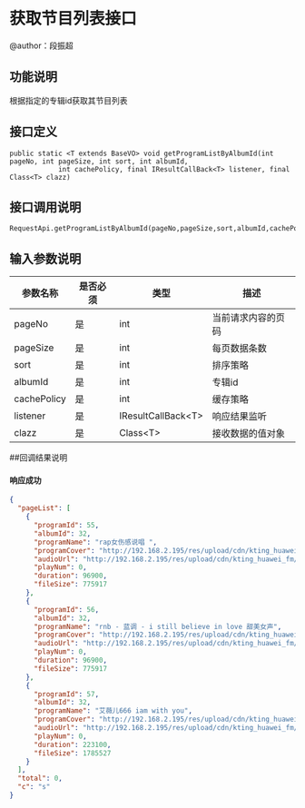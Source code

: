 # 获取节目列表接口
@author：段振超
## 功能说明
根据指定的专辑id获取其节目列表
## 接口定义
```
public static <T extends BaseVO> void getProgramListByAlbumId(int pageNo, int pageSize, int sort, int albumId,
			int cachePolicy, final IResultCallBack<T> listener, final Class<T> clazz)
```
## 接口调用说明
```
RequestApi.getProgramListByAlbumId(pageNo,pageSize,sort,albumId,cachePolicy,listener,clazz)
```
## 输入参数说明
|参数名称|是否必须|类型|描述|
|--|--|--|--|
|pageNo|是|int|当前请求内容的页码|
|pageSize|是|int|每页数据条数|
|sort|是|int|排序策略|
|albumId|是|int|专辑id|
|cachePolicy|是|int|缓存策略|
|listener|是|IResultCallBack&lt;T&gt;|响应结果监听|
|clazz|是|Class&lt;T&gt;|接收数据的值对象|
##回调结果说明
#### 响应成功
```json
{
  "pageList": [
    {
      "programId": 55,
      "albumId": 32,
      "programName": "rap女伤感说唱 ",
      "programCover": "http://192.168.2.195/res/upload/cdn/kting_huawei_fm/cmsProgram123456/cover/album/20161207/21tth7bm.jpg",
      "audioUrl": "http://192.168.2.195/res/upload/cdn/kting_huawei_fm/audio/convert/20161207/21u72xnv.mp3",
      "playNum": 0,
      "duration": 96900,
      "fileSize": 775917
    },
    {
      "programId": 56,
      "albumId": 32,
      "programName": "rnb - 蓝调 - i still believe in love 甜美女声",
      "programCover": "http://192.168.2.195/res/upload/cdn/kting_huawei_fm/cmsProgram123456/cover/album/20161207/21tth7bm.jpg",
      "audioUrl": "http://192.168.2.195/res/upload/cdn/kting_huawei_fm/audio/convert/20161207/21u73nah.mp3",
      "playNum": 0,
      "duration": 96900,
      "fileSize": 775917
    },
    {
      "programId": 57,
      "albumId": 32,
      "programName": "艾薇儿666 iam with you",
      "programCover": "http://192.168.2.195/res/upload/cdn/kting_huawei_fm/cmsProgram123456/cover/album/20161207/21tth7bm.jpg",
      "audioUrl": "http://192.168.2.195/res/upload/cdn/kting_huawei_fm/audio/convert/20161207/21u72xrx.mp3",
      "playNum": 0,
      "duration": 223100,
      "fileSize": 1785527
    }
  ],
  "total": 0,
  "c": "s"
}
```
